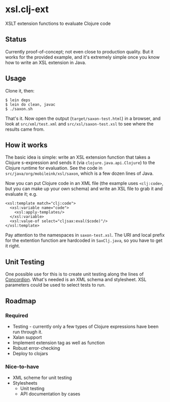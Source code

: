 xsl.clj-ext
===========

XSLT extension functions to evaluate Clojure code

## Status

Currently proof-of-concept; not even close to production quality.  But
it works for the provided example, and it's extremely simple once you
know how to write an XSL extension in Java.

## Usage

Clone it, then:

```
$ lein deps
$ lein do clean, javac
$ ./saxon.sh
```

That's it.  Now open the output (`target/saxon-test.html`) in a browser,
and look at `src/xml/test.xml` and `src/xsl/saxon-test.xsl` to see
where the results came from.

## How it works

The basic idea is simple: write an XSL extension function that takes a
Clojure s-expression and sends it (via `clojure.java.api.Clojure`) to
the Clojure runtime for evaluation.  See the code in
`src/java/org/mobileink/xsl/saxon`, which is a few dozen lines of
Java.

Now you can put Clojure code in an XML file (the example uses
`<clj:code>`, but you can make up your own schema) and write an XSL
file to grab it and evaluate it; e.g.

```
<xsl:template match="clj:code">
  <xsl:variable name="code">
    <xsl:apply-templates/>
  </xsl:variable>
  <xsl:value-of select="cljsax:eval($code)"/>
</xsl:template>
```

Pay attention to the namespaces in `saxon-test.xsl`.  The URI and
local prefix for the extention function are hardcoded in
`SaxClj.java`, so you have to get it right.

## Unit Testing

One possible use for this is to create unit testing along the lines of
[Concordion](http://concordion.org/).  What's needed is an XML schema
and stylesheet.  XSL parameters could be used to select tests to run.

## Roadmap

### Required

* Testing - currently only a few types of Clojure expressions have been run through it.
* Xalan support
* Implement extension tag as well as function
* Robust error-checking
* Deploy to clojars

### Nice-to-have

* XML scheme for unit testing
* Stylesheets
  * Unit testing
  * API documentation by cases

